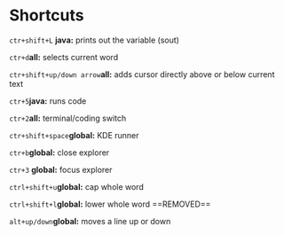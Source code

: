 # Shortcuts

`ctr+shift+L` **java:** prints out the variable (sout)

`ctr+d`**all:** selects current word

`ctr+shift+up/down arrow`**all:** adds cursor directly above or below current text

`ctr+5`**java:** runs code

`ctr+2`**all:** terminal/coding switch

`ctr+shift+space`**global:** KDE runner

`ctr+b`**global:** close explorer

`ctr+3` **global:** focus explorer

`ctrl+shift+u`**global:** cap whole word

`ctrl+shift+l`**global:** lower whole word ==REMOVED==

`alt+up/down`**global:** moves a line up or down
